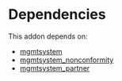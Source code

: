 # Dependencies

This addon depends on:

- [mgmtsystem](../../../../odoo-bringout-oca-management-system-mgmtsystem)
- [mgmtsystem_nonconformity](../../../../odoo-bringout-oca-management-system-mgmtsystem_nonconformity)
- [mgmtsystem_partner](../../../../odoo-bringout-oca-management-system-mgmtsystem_partner)
